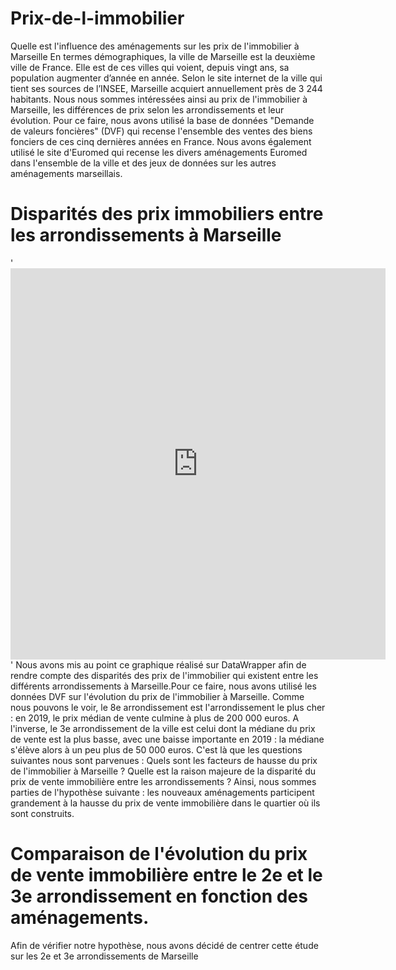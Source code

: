 # Prix-de-l-immobilier 
Quelle est l'influence des aménagements sur les prix de l'immobilier à Marseille
En termes démographiques, la ville de Marseille est la deuxième ville de France. Elle est de ces villes qui voient, depuis vingt ans, sa population augmenter d’année en année. Selon le site internet de la ville qui tient ses sources de l’INSEE, Marseille acquiert annuellement près de 3 244 habitants. Nous nous sommes intéressées ainsi au prix de l'immobilier à Marseille, les différences de prix selon les arrondissements et leur évolution. Pour ce faire, nous avons utilisé la base de données "Demande de valeurs foncières" (DVF) qui recense l'ensemble des ventes des biens fonciers de ces cinq dernières années en France. Nous avons également utilisé le site d'Euromed qui recense les divers aménagements Euromed dans l'ensemble de la ville et des jeux de données sur les autres aménagements marseillais. 
# Disparités des prix immobiliers entre les arrondissements à Marseille
'<iframe title="Évolution du prix des ventes immobilières à Marseille (2014-2019) (Copy)" aria-label="chart" id="datawrapper-chart-TrK9T" src="https://datawrapper.dwcdn.net/TrK9T/1/" scrolling="no" frameborder="0" style="border: none;" width="600" height="626"></iframe>'
Nous avons mis au point ce graphique réalisé sur DataWrapper afin de rendre compte des disparités des prix de l'immobilier qui existent entre les différents arrondissements à Marseille.Pour ce faire, nous avons utilisé les données DVF sur l'évolution du prix de l'immobilier à Marseille. Comme nous pouvons le voir, le 8e arrondissement est l'arrondissement le plus cher : en 2019, le prix médian de vente culmine à plus de 200 000 euros. A l'inverse, le 3e arrondissement de la ville est celui dont la médiane du prix de vente est la plus basse, avec une baisse importante en 2019 : la médiane s'élève alors à un peu plus de 50 000 euros. 
C'est là que les questions suivantes nous sont parvenues : Quels sont les facteurs de hausse du prix de l'immobilier à Marseille ? Quelle est la raison majeure de la disparité du prix de vente immobilière entre les arrondissements ? 
Ainsi, nous sommes parties de l'hypothèse suivante : les nouveaux aménagements participent grandement à la hausse du prix de vente immobilière dans le quartier où ils sont construits. 
# Comparaison de l'évolution du prix de vente immobilière entre le 2e et le 3e arrondissement en fonction des aménagements. 
Afin de vérifier notre hypothèse, nous avons décidé de centrer cette étude sur les 2e et 3e arrondissements de Marseille
